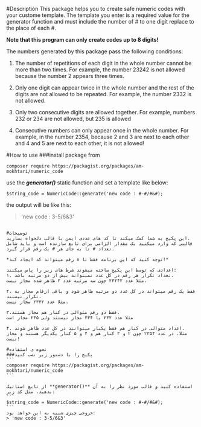 #Description
This package helps you to create safe numeric codes with your custome template.
The template you enter is a required value for the generator function and must include the number of # to one digit replace to the place of each #.

**Note that this program can only create codes up to 8 digits!**

The numbers generated by this package pass the following conditions:

1. The number of repetitions of each digit in the whole number cannot be more than two times.
For example, the number 23242 is not allowed because the number 2 appears three times.

2. Only one digit can appear twice in the whole number and the rest of the digits are not allowed to be repeated.
For example, the number 2332 is not allowed.

3. Only two consecutive digits are allowed together.
For example, numbers 232 or 234 are not allowed, but 235 is allowed

4. Consecutive numbers can only appear once in the whole number.
For example, in the number 2354, because 2 and 3 are next to each other and 4 and 5 are next to each other, it is not allowed!

#How to use
###install package from
```
composer require https://packagist.org/packages/am-mokhtari/numeric_code
```

use the ***generator()*** static function and set a template like below:
```
$string_code = NumericCode::generate('new code : #-#/#&#);
```
the output will be like this:
> 'new code : 3-5/6&3'

~~~~~~~~~~~~~~~~~~~~

#توضیحات
این پکیج به شما کمک میکند تا کد های عددی ایمن با قالب دلخواه بسازید.
قالبی که وارد میکنید یک مقدار الزامی برای تابع سازنده است و باید شامل تعداد # تا به جای هر # یک رقم قرار گیرد.

*توجه کنید که این برنامه فقط تا ۸ رقم میتواند کد ایجاد کند!*

اعدادی که توسط این پکیج ساخته میشوند شرط های زیر را پاس میکنند:
۱. تعداد تکرار هر رقم در کل عدد نمیتواند بیش از دو مرتبه باشد.
مثلا عدد ۲۳۲۴۲ چون سه مرتبه عدد ۲ ظاهر شده مجاز نیست.

۲. فقط یک رقم میتواند در کل عدد دو مرتبه ظاهر شود و باقی ارقام مجاز به تکرار نیستند.
مثلا عدد ۲۳۳۲ مجاز نیست.

۳.فقط دو رقم متوالی در کنار هم مجاز هستند.
مثلا عدد ۲۳۲ یا ۲۳۴ مجاز نیستند ولی ۲۳۵ مجاز است

۴. اعداد متوالی در کنار هم فقط یکبار میتوانند در کل عدد ظاهر شوند.
مثلا، در عدد ۲۳۵۴ چون ۲ و ۳ کنار هم و ۴ و ۵ کنار یکدیگر هستند و مجاز نیست!

#نحوه ی استفاده
###پکیج را با دستور زیر نصب کنید
```
composer require https://packagist.org/packages/am-mokhtari/numeric_code
```

از تابع استاتیک **generator()** استفاده کنید و قالب مورد نظر را به آن بدهید، مثل کد زیر:
```
$string_code = NumericCode::generate('new code : #-#/#&#);
```
خروجی چیزی شبیه به این خواهد بود:
> 'new code : 3-5/6&3'
